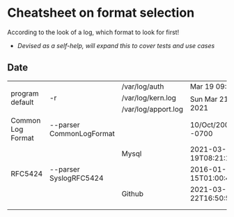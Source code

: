 # Cheatsheet on format selection

According to the look of a log, which format to look for first!

  - <I>Devised as a self-help, will expand this to cover tests 
       and use cases</I>
  
## Date

<TABLE>
<TR>
    <TD rowspan=3>program default</TD> 
	<TD rowspan=3>-r</TD>
	<TD>/var/log/auth</TD>
	<TD>Mar 19 09:17:26</TD>
</TR>
<TR>
	<TD>/var/log/kern.log</TD>
	<TD rowspan=2>Sun Mar 21 12:59:57 2021</TD>
</TR>
<TR>
	<TD>/var/log/apport.log</TD>
</TR>
<TR>
    <TD>Common Log Format</TD> 
	<TD>--parser CommonLogFormat</TD>
	<TD></TD>
	<TD>10/Oct/2000:13:55:36 -0700</TD>
</TR>
<TR>
    <TD rowspan=3>RFC5424</TD> 
	<TD rowspan=3 >--parser SyslogRFC5424</TD>
	<TD>Mysql</TD>
	<TD>2021-03-19T08:21:10.226123Z</TD>
</TR>
<TR>
	<TD></TD>
	<TD>2016-01-15T01:00:43Z</TD>
</TR>
<TR>
	<TD>Github</TD>
	<TD>2021-03-22T16:50:52.6302582Z</TD>
</TR>
<TR>
	<TD></TD>
    <TD></TD> 
	<TD></TD>
	<TD></TD>
</TR>
<TR>
	<TD></TD>
    <TD></TD> 
	<TD></TD>
	<TD></TD>
</TR>
</TABLE>

